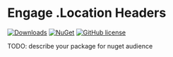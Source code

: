 # Engage .Location Headers 

[![Downloads](https://img.shields.io/nuget/dt/Umbraco.Community.Engage.LocationHeaders?color=cc9900)](https://www.nuget.org/packages/Umbraco.Community.Engage.LocationHeaders/)
[![NuGet](https://img.shields.io/nuget/vpre/Umbraco.Community.Engage.LocationHeaders?color=0273B3)](https://www.nuget.org/packages/Umbraco.Community.Engage.LocationHeaders)
[![GitHub license](https://img.shields.io/github/license/hjaltedaniel-umbraco/Umbraco.Community.Engage.LocationHeaders?color=8AB803)](https://github.com/hjaltedaniel-umbraco/Umbraco.Community.Engage.LocationHeaders/blob/main/LICENSE)

TODO: describe your package for nuget audience